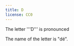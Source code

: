 ```yaml
---
title: D
license: CC0
---
```


The letter '''D''' is pronounced <Audio src="Jap5.mp3" inline/>. It is similar to the ''d'' in English, except that you don't use your voice. It's the same sound as in the English word ''s'''t'''and''.
*dagur, staddur, deyja, dansa, eldur, önd

The name of the letter is "dé".

